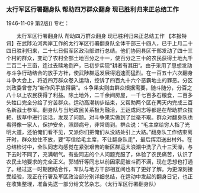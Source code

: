 ### 太行军区行署翻身队  帮助四万群众翻身  现已胜利归来正总结工作

1946-11-09
第2版()
专栏：

　　太行军区行署翻身队
    帮助四万群众翻身
    现已胜利归来正总结工作
    【本报特讯】在武陟沁河两岸工作的太行军区行署翻身队全体干部三十四人，已于上月二十四日胜利归来，二十七日假军区政治部进行总结。他们协同县区干部发动了四十三个村的群众，变动了农村全部土地百分之十一，使百分之三十的农民获得土地九千二百二十三亩，连过去赎地倒产，已初步实现“耕者有其田”。由于采用了思想发动与斗争行动结合的放手方针，使武陟群运发展得迅速而猛烈。在一百五十六次翻身斗争大会上，将近四万群众卷入运动，控诉了四百九十六个恶霸地主的罪恶。分区刘政委曾誉为“新作风手放得展”。斗争果实则由群众根据需要，随斗随分，分百之八十以上农民获得了利益。除土地外，二千余间房屋，一千七百多石粮食，二百多头牲口完全分给了穷苦群众。运动高潮初步结束，又帮助两个区在两天内完成三百名新战士参军。翻身队与当地政民关系极为融洽，王运成同志等都是在帮助群众拉耙、拔草中进行谈话，发现了问题。对斗争果实做到了丝毫不取。群众对翻身队也看得像一家人，保护安全，照顾病号，非常周到。群众说：“毛主席给穷人指了光明大道，还怕俺们看不见，又派你们把俺们从没路处引上大路。”翻身队工作结束离开时，群众拉住不放，要“写信给毛主席，不让翻身队走”，最后挥泪送出村外。在总结检讨中，全队同志均感觉在紧张艰苦的新区群运大浪潮中洗了八十三天澡，与下去时不同了，充满朝气。有些同志的个人问题克服了，体验了农民痛苦，认识了农民土地要求的完全正义。郭辅轩等同志以前因家庭被斗而不满，现在思想也打通了。经过这一时期团结合作，军队与地方干部相互间也有了更好了解。为更深刻接受经验，现正在行署及军区政治部分别详细总结，在运动中发起的翻身日记，也正在收集整理，准备先送一部分给文艺杂志。（太行军区行署翻身队）
